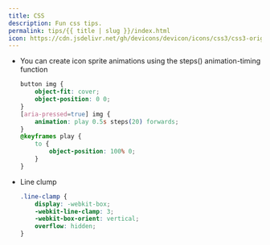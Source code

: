 ```yaml
---
title: CSS
description: Fun css tips.
permalink: tips/{{ title | slug }}/index.html
icon: https://cdn.jsdelivr.net/gh/devicons/devicon/icons/css3/css3-original.svg
---
```


- You can create icon sprite animations using the steps() animation-timing function
    ```css
    button img {
        object-fit: cover;
        object-position: 0 0; 
    }
    [aria-pressed=true] img {
        animation: play 0.5s steps(20) forwards;
    }
    @keyframes play {
        to {
            object-position: 100% 0;
        }
    }

    ```

- Line clump
    ```css
    .line-clamp {
        display: -webkit-box;
        -webkit-line-clamp: 3;
        -webkit-box-orient: vertical;  
        overflow: hidden;
    }
    ```
